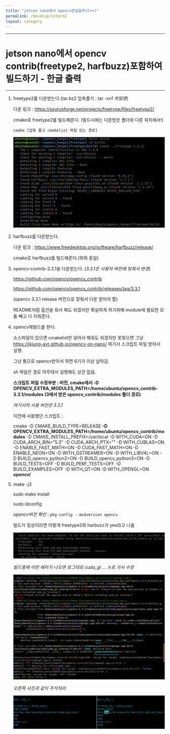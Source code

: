 ```yaml
---
title: "jetson nano에서 opencv한글출력(C++)"
permalink: /develop/intern2
layout: category
---
```




--------------------------------------
# jetson nano에서 opencv contrib(freetype2, harfbuzz)포함하여 빌드하기 - 한글 출력
---------------------------------
1. freetype2를 다운받는다.(tar.bz2 압축풀기 : tar -xvf *파일명*)

   다운 링크 : https://sourceforge.net/projects/freetype/files/freetype2/

   cmake로 freetype2를 빌드해준다. (빌드시에는 다운받은 폴더와 다른 위치에서!)

   `cmake [압축 풀고 cmakelist 파일 있는 경로]`

   ![intern6](../images/intern6.png)

2. harfbuzz를 다운받는다.

   다운 링크 : https://www.freedesktop.org/software/harfbuzz/release/

   cmake로 harfbuzz를 빌드해준다.(위와 동일)

3. opencv-contrib-3.3.1을 다운받는다. (*3.3.1은 사용자 버전에 맞춰서 변경*)

   https://github.com/opencv/opencv_contrib

   https://github.com/opencv/opencv_contrib/releases/tag/3.3.1

   (opencv 3.3.1 release 버전으로 맞춰서 다운 받아야 함)

   README처럼 옵션을 줘서 해도 되겠지만 확실하게 하기위해 module에 필요한 모듈 빼고 다 지워준다.

4. opencv재빌드를 한다.

   소스파일이 있으면 cmakelist만 넣어서 해줘도 되겠지만 못찾으면 그냥 https://jkjung-avt.github.io/opencv-on-nano/ 여기서 스크립트 파일 받아서 실행. 

   그냥 통으로 opencv받아서 하면 6기가 이상 날아감.

   sh 파일은 경로 아무데서 실행해도 상관 없음.

   **스크립트 파일 수정부분 : 버전, cmake에서 -D OPENCV_EXTRA_MODULES_PATH=/home/ubuntu/opencv_contrib-3.3.1/modules (3에서 받은 opencv_contrib/modules 폴더 경로)**

   *여기서의 사용 버전은 3.3.1*

   

   이전에 사용했던 스크립트 : 

   cmake -D CMAKE_BUILD_TYPE=RELEASE **-D OPENCV_EXTRA_MODULES_PATH=/home/ubuntu/opencv_contrib/modules** -D CMAKE_INSTALL_PREFIX=/usr/local -D WITH_CUDA=ON -D CUDA_ARCH_BIN="5.3" -D CUDA_ARCH_PTX="" -D WITH_CUBLAS=ON -D ENABLE_FAST_MATH=ON -D CUDA_FAST_MATH=ON -D ENABLE_NEON=ON -D WITH_GSTREAMER=ON -D WITH_LIBV4L=ON -D BUILD_opencv_python2=ON -D BUILD_opencv_python3=ON -D BUILD_TESTS=OFF -D BUILD_PERF_TESTS=OFF -D BUILD_EXAMPLES=OFF -D WITH_QT=ON -D WITH_OPENGL=ON **opencv/**

   

5. make -j3

   sudo make install

   sudo ldconfig

   
   *opencv버전 확인* : `pkg-config --modversion opencv`


   빌드가 정상이라면 이렇게 freetype2와 harbuzz가 yes라고 나옴

   

   ![intern7](../images/intern7.png)

   

   *빌드중에 이런 에러가 나오면 로그대로 cuda_gl ... .h로 가서 수정*

   ![intern8](../images/intern8.png)

   

   *오른쪽 사진과 같이 주석처리*

   ![intern9](../images/intern9.png)

   

